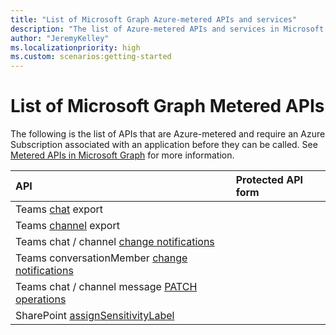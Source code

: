 ```yaml
---
title: "List of Microsoft Graph Azure-metered APIs and services"
description: "The list of Azure-metered APIs and services in Microsoft Graph."
author: "JeremyKelley"
ms.localizationpriority: high
ms.custom: scenarios:getting-started
---
```


# List of Microsoft Graph Metered APIs
The following is the list of APIs that are Azure-metered and require an Azure Subscription associated with an application before they can be called. See [Metered APIs in Microsoft Graph](metered-api-overview.md) for more information.

| API | Protected API form |
|:--------------------------|:----------------------------------------|
| Teams [chat](/graph/api/chats-getallmessages.md) export |
| Teams [channel](/graph/api/channel-getallmessages.md) export |
| Teams chat / channel [change notifications](/graph/api/subscription-post-subscriptions.md) |
| Teams conversationMember [change notifications](/graph/api/subscription-post-subscriptions.md) |
| Teams chat / channel message [PATCH operations](/graph/api/chatmessage-update.md) |
| SharePoint [assignSensitivityLabel](/graph/api/driveitem-assignsensitivitylabel.md) |